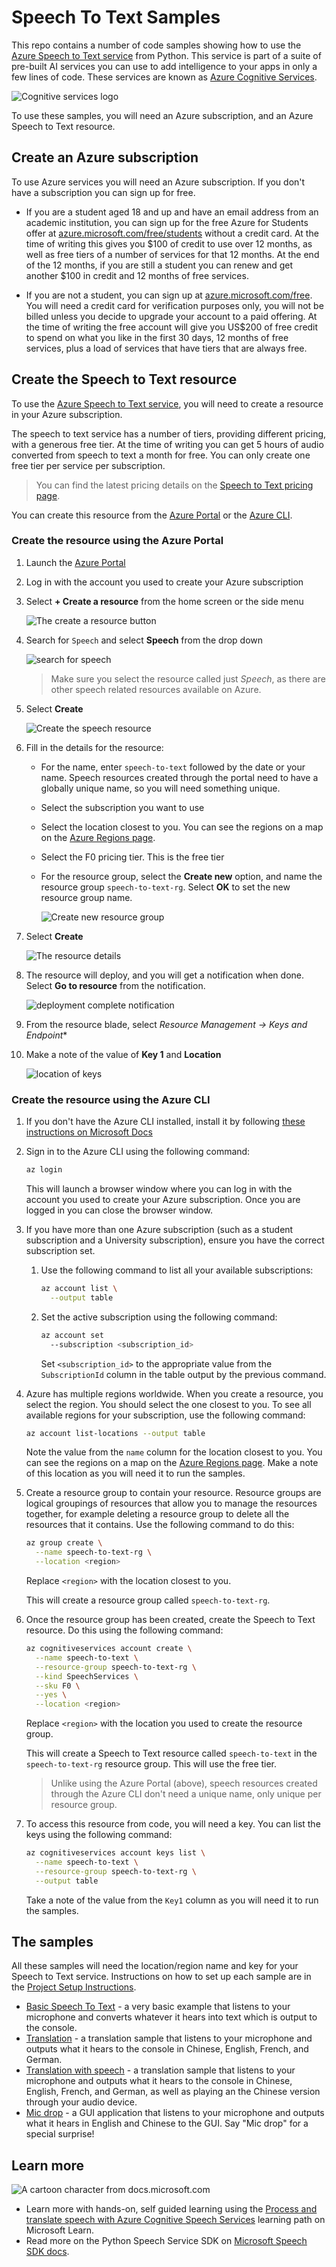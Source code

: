 # Speech To Text Samples

This repo contains a number of code samples showing how to use the [Azure Speech to Text service](https://azure.microsoft.com/services/cognitive-services/speech-to-text/?WT.mc_id=build2020_ca-github-jabenn) from Python. This service is part of a suite of pre-built AI services you can use to add intelligence to your apps in only a few lines of code. These services are known as [Azure Cognitive Services](https://azure.microsoft.com/services/cognitive-services/?WT.mc_id=build2020_ca-github-jabenn).

![Cognitive services logo](./images/cognitive-services.png)

To use these samples, you will need an Azure subscription, and an Azure Speech to Text resource.

## Create an Azure subscription

To use Azure services you will need an Azure subscription. If you don't have a subscription you can sign up for free.

* If you are a student aged 18 and up and have an email address from an academic institution, you can sign up for the free Azure for Students offer at [azure.microsoft.com/free/students](https://azure.microsoft.com/free/students/?WT.mc_id=build2020_ca-github-jabenn) without a credit card. At the time of writing this gives you $100 of credit to use over 12 months, as well as free tiers of a number of services for that 12 months. At the end of the 12 months, if you are still a student you can renew and get another $100 in credit and 12 months of free services.

* If you are not a student, you can sign up at [azure.microsoft.com/free](https://azure.microsoft.com/free/?WT.mc_id=build2020_ca-github-jabenn). You will need a credit card for verification purposes only, you will not be billed unless you decide to upgrade your account to a paid offering. At the time of writing the free account will give you US$200 of free credit to spend on what you like in the first 30 days, 12 months of free services, plus a load of services that have tiers that are always free.

## Create the Speech to Text resource

To use the [Azure Speech to Text service](https://azure.microsoft.com/services/cognitive-services/speech-to-text/?WT.mc_id=build2020_ca-github-jabenn), you will need to create a resource in your Azure subscription.

The speech to text service has a number of tiers, providing different pricing, with a generous free tier. At the time of writing you can get 5 hours of audio converted from speech to text a month for free. You can only create one free tier per service per subscription.

> You can find the latest pricing details on the [Speech to Text pricing page](https://azure.microsoft.com/pricing/details/cognitive-services/speech-services/?WT.mc_id=build2020_ca-github-jabenn).

You can create this resource from the [Azure Portal](https://portal.azure.com/?WT.mc_id=build2020_ca-github-jabenn) or the [Azure CLI](https://docs.microsoft.com/cli/azure/?WT.mc_id=build2020_ca-github-jabenn).

### Create the resource using the Azure Portal

1. Launch the [Azure Portal](https://portal.azure.com?WT.mc_id=build2020_ca-github-jabenn)

1. Log in with the account you used to create your Azure subscription

1. Select **+ Create a resource** from the home screen or the side menu

    ![The create a resource button](./images/create-resource.png)

1. Search for `Speech` and select **Speech** from the drop down

    ![search for speech](./images/search-speech.png)

    > Make sure you select the resource called just *Speech*, as there are other speech related resources available on Azure.

1. Select **Create**

    ![Create the speech resource](./images/create-speech.png)

1. Fill in the details for the resource:

    * For the name, enter `speech-to-text` followed by the date or your name. Speech resources created through the portal need to have a globally unique name, so you will need something unique.

    * Select the subscription you want to use

    * Select the location closest to you. You can see the regions on a map on the [Azure Regions page](https://azure.microsoft.com/global-infrastructure/regions/?WT.mc_id=build2020_ca-github-jabenn).

    * Select the F0 pricing tier. This is the free tier

    * For the resource group, select the **Create new** option, and name the resource group `speech-to-text-rg`. Select **OK** to set the new resource group name.

        ![Create new resource group](./images/create-resource-group.png)

1. Select **Create**

    ![The resource details](./images/resource-details.png)

1. The resource will deploy, and you will get a notification when done. Select **Go to resource** from the notification.

    ![deployment complete notification](./images/deployment-complete.png)

1. From the resource blade, select *Resource Management -> Keys and Endpoint**

1. Make a note of the value of **Key 1** and **Location**

    ![location of keys](./images/keys.png)

### Create the resource using the Azure CLI

1. If you don't have the Azure CLI installed, install it by following [these instructions on Microsoft Docs](https://docs.microsoft.com/cli/azure/install-azure-cli?WT.mc_id=build2020_ca-github-jabenn)

1. Sign in to the Azure CLI using the following command:

    ```sh
    az login
    ```

    This will launch a browser window where you can log in with the account you used to create your Azure subscription. Once you are logged in you can close the browser window.

1. If you have more than one Azure subscription (such as a student subscription and a University subscription), ensure you have the correct subscription set.

    1. Use the following command to list all your available subscriptions:

        ```sh
        az account list \
          --output table
        ````

    1. Set the active subscription using the following command:

        ```sh
        az account set
          --subscription <subscription_id>
        ```

        Set `<subscription_id>` to the appropriate value from the `SubscriptionId` column in the table output by the previous command.

1. Azure has multiple regions worldwide. When you create a resource, you select the region. You should select the one closest to you. To see all available regions for your subscription, use the following command:

    ```sh
    az account list-locations --output table
    ```

    Note the value from the `name` column for the location closest to you. You can see the regions on a map on the [Azure Regions page](https://azure.microsoft.com/global-infrastructure/regions/?WT.mc_id=build2020_ca-github-jabenn). Make a note of this location as you will need it to run the samples.

1. Create a resource group to contain your resource. Resource groups are logical groupings of resources that allow you to manage the resources together, for example deleting a resource group to delete all the resources that it contains. Use the following command to do this:

    ```sh
    az group create \
      --name speech-to-text-rg \
      --location <region>
    ```

    Replace `<region>` with the location closest to you.

    This will create a resource group called `speech-to-text-rg`.

1. Once the resource group has been created, create the Speech to Text resource. Do this using the following command:

    ```sh
    az cognitiveservices account create \
      --name speech-to-text \
      --resource-group speech-to-text-rg \
      --kind SpeechServices \
      --sku F0 \
      --yes \
      --location <region>
    ```

    Replace `<region>` with the location you used to create the resource group.

    This will create a Speech to Text resource called `speech-to-text` in the `speech-to-text-rg` resource group. This will use the free tier.

    > Unlike using the Azure Portal (above), speech resources created through the Azure CLI don't need a unique name, only unique per resource group.

1. To access this resource from code, you will need a key. You can list the keys using the following command:

    ```sh
    az cognitiveservices account keys list \
      --name speech-to-text \
      --resource-group speech-to-text-rg \
      --output table
    ```

    Take a note of the value from the `Key1` column as you will need it to run the samples.

## The samples

All these samples will need the location/region name and key for your Speech to Text service. Instructions on how to set up each sample are in the [Project Setup Instructions](./ProjectSetup.md).

* [Basic Speech To Text](./BasicSpeechToText) - a very basic example that listens to your microphone and converts whatever it hears into text which is output to the console.
* [Translation](./Translation) - a translation sample that listens to your microphone and outputs what it hears to the console in Chinese, English, French, and German.
* [Translation with speech](./TranslationWithSpeech) - a translation sample that listens to your microphone and outputs what it hears to the console in Chinese, English, French, and German, as well as playing an the Chinese version through your audio device.
* [Mic drop](./MicDrop) - a GUI application that listens to your microphone and outputs what it hears in English and Chinese to the GUI. Say "Mic drop" for a special surprise!

## Learn more

![A cartoon character from docs.microsoft.com](./images/docs_character.png)

* Learn more with hands-on, self guided learning using the [Process and translate speech with Azure Cognitive Speech Services](https://docs.microsoft.com/learn/paths/translate-speech-with-speech-services/?WT.mc_id=build2020_ca-github-jabenn) learning path on Microsoft Learn.
* Read more on the Python Speech Service SDK on [Microsoft Speech SDK docs](https://docs.microsoft.com/azure/cognitive-services/speech-service/?WT.mc_id=build2020_ca-github-jabenn).

